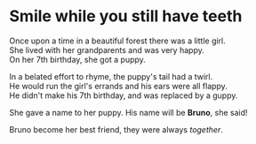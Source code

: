 # Smile while you still have teeth

Once upon a time in a beautiful forest there was a little girl.  
She lived with her grandparents and was very happy.  
On her 7th birthday, she got a puppy.

In a belated effort to rhyme, the puppy's tail had a twirl.  
He would run the girl's errands and his ears were all flappy.  
He didn't make his 7th birthday, and was replaced by a guppy.

She gave a name to her puppy. His name will be **Bruno**, she said!

Bruno become her best friend, they were always _together_.
